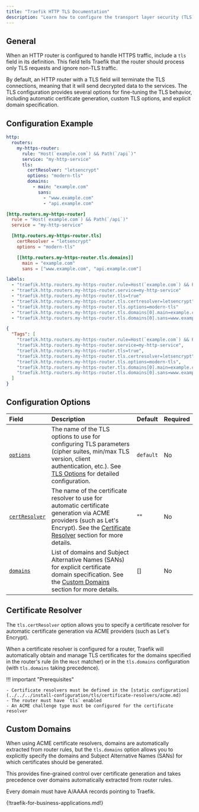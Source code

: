 ```yaml
---
title: "Traefik HTTP TLS Documentation"
description: "Learn how to configure the transport layer security (TLS) connection for HTTP services in Traefik Proxy. Read the technical documentation."
---
```


## General

When an HTTP router is configured to handle HTTPS traffic, include a `tls` field in its definition.
This field tells Traefik that the router should process only TLS requests and ignore non-TLS traffic.

By default, an HTTP router with a TLS field will terminate the TLS connections,
meaning that it will send decrypted data to the services.
The TLS configuration provides several options for fine-tuning the TLS behavior,
including automatic certificate generation, custom TLS options, and explicit domain specification.

## Configuration Example

```yaml tab="Structured (YAML)"
http:
  routers:
    my-https-router:
      rule: "Host(`example.com`) && Path(`/api`)"
      service: "my-http-service"
      tls:
        certResolver: "letsencrypt"
        options: "modern-tls"
        domains:
          - main: "example.com"
            sans:
              - "www.example.com"
              - "api.example.com"
```

```toml tab="Structured (TOML)"
[http.routers.my-https-router]
  rule = "Host(`example.com`) && Path(`/api`)"
  service = "my-http-service"

  [http.routers.my-https-router.tls]
    certResolver = "letsencrypt"
    options = "modern-tls"

    [[http.routers.my-https-router.tls.domains]]
      main = "example.com"
      sans = ["www.example.com", "api.example.com"]
```

```yaml tab="Labels"
labels:
  - "traefik.http.routers.my-https-router.rule=Host(`example.com`) && Path(`/api`)"
  - "traefik.http.routers.my-https-router.service=my-http-service"
  - "traefik.http.routers.my-https-router.tls=true"
  - "traefik.http.routers.my-https-router.tls.certresolver=letsencrypt"
  - "traefik.http.routers.my-https-router.tls.options=modern-tls"
  - "traefik.http.routers.my-https-router.tls.domains[0].main=example.com"
  - "traefik.http.routers.my-https-router.tls.domains[0].sans=www.example.com,api.example.com"
```

```json tab="Tags"
{
  "Tags": [
    "traefik.http.routers.my-https-router.rule=Host(`example.com`) && Path(`/api`)",
    "traefik.http.routers.my-https-router.service=my-http-service",
    "traefik.http.routers.my-https-router.tls=true",
    "traefik.http.routers.my-https-router.tls.certresolver=letsencrypt",
    "traefik.http.routers.my-https-router.tls.options=modern-tls",
    "traefik.http.routers.my-https-router.tls.domains[0].main=example.com",
    "traefik.http.routers.my-https-router.tls.domains[0].sans=www.example.com,api.example.com"
  ]
}
```

## Configuration Options

| Field                                                                              | Description                                                                                                                                                                                                    | Default   | Required |
|:-----------------------------------------------------------------------------------|:---------------------------------------------------------------------------------------------------------------------------------------------------------------------------------------------------------------|:----------|:---------|
| <a id="opt-options" href="#opt-options" title="#opt-options">`options`</a> | The name of the TLS options to use for configuring TLS parameters (cipher suites, min/max TLS version, client authentication, etc.). See [TLS Options](./tls-options.md) for detailed configuration.           | `default` | No       |
| <a id="opt-certResolver" href="#opt-certResolver" title="#opt-certResolver">`certResolver`</a> | The name of the certificate resolver to use for automatic certificate generation via ACME providers (such as Let's Encrypt). See the [Certificate Resolver](./#certificate-resolver) section for more details. | ""        | No       |
| <a id="opt-domains" href="#opt-domains" title="#opt-domains">`domains`</a> | List of domains and Subject Alternative Names (SANs) for explicit certificate domain specification. See the [Custom Domains](./#custom-domains) section for more details.                                      | []        | No       |

## Certificate Resolver

The `tls.certResolver` option allows you to specify a certificate resolver for automatic certificate generation via ACME providers (such as Let's Encrypt).

When a certificate resolver is configured for a router,
Traefik will automatically obtain and manage TLS certificates for the domains specified in the router's rule (in the `Host` matcher) or in the `tls.domains` configuration (with `tls.domains` taking precedence).

!!! important "Prerequisites"

    - Certificate resolvers must be defined in the [static configuration](../../../install-configuration/tls/certificate-resolvers/acme.md)
    - The router must have `tls` enabled
    - An ACME challenge type must be configured for the certificate resolver

## Custom Domains

When using ACME certificate resolvers, domains are automatically extracted from router rules,
but the `tls.domains` option allows you to explicitly specify the domains and Subject Alternative Names (SANs) for which certificates should be generated.

This provides fine-grained control over certificate generation and takes precedence over domains automatically extracted from router rules.

Every domain must have A/AAAA records pointing to Traefik.

{!traefik-for-business-applications.md!}
